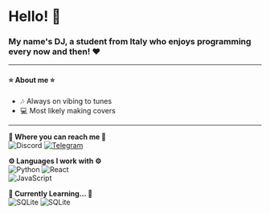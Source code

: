 # Hello! 👋 
### My name's DJ, a student from Italy who enjoys programming every now and then! ❤
---
#### ⭐ About me ⭐
- 🎶 Always on vibing to tunes
- 💻 Most likely making covers 
---

**💙 Where you can reach me 💙**\
<img alt="Discord" src="https://img.shields.io/badge/DJ__001-0656-7289da?style=for-the-badge&logo=discord&logoColor=white"/> <a href="https://t.me/dj00_1"><img alt="Telegram" src="https://img.shields.io/badge/@dj00_1-2CA5E0?style=for-the-badge&logo=telegram&logoColor=white"/></a>

**⚙ Languages I work with ⚙**\
<img alt="Python" src="https://img.shields.io/badge/python%20-yellow.svg?&style=for-the-badge&logo=python&logoColor=white"/> <img alt="React" src="https://img.shields.io/badge/react-blue.svg?&style=for-the-badge&logo=react&logoColor=white"/>\
<img alt="JavaScript" src="https://img.shields.io/badge/javascript%20-%23323330.svg?&style=for-the-badge&logo=javascript&logoColor=%23F7DF1E"/>

**📖 Currently Learning... 📖**\
<img alt="SQLite" src="https://img.shields.io/badge/sqlite%20-003B57.svg?&style=for-the-badge&logo=sqlite&logoColor=white"/> <img alt="SQLite" src="https://img.shields.io/badge/markdown%20-000000.svg?&style=for-the-badge&logo=markdown&logoColor=white"/> 
